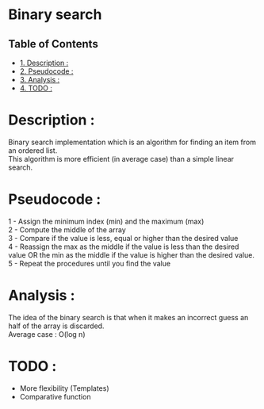 # Binary search

<div id="table-of-contents">
<h2>Table of Contents</h2>
<div id="text-table-of-contents">
<ul>
<li><a href="#sec-1">1. Description :</a></li>
<li><a href="#sec-2">2. Pseudocode :</a></li>
<li><a href="#sec-3">3. Analysis :</a></li>
<li><a href="#sec-4">4. <span class="todo TODO">TODO</span> :</a></li>
</ul>
</div>
</div>

# Description :<a id="sec-1" name="sec-1"></a>

Binary search implementation which is an algorithm for finding an
item from an ordered list. <br />
This algorithm is more efficient (in average case) than a simple
linear search.

# Pseudocode :<a id="sec-2" name="sec-2"></a>

1 - Assign the minimum index (min) and the maximum (max) <br />
2 - Compute the middle of the array <br />
3 - Compare if the value is less, equal or higher than the desired
value <br />
4 - Reassign the max as the middle if the value is less than the
desired value OR the min as the middle if the value is higher than
the desired value. <br />
5 - Repeat the procedures until you find the value

# Analysis :<a id="sec-3" name="sec-3"></a>

The idea of the binary search is that when it makes an incorrect
guess an half of the array is discarded. <br />
Average case : O(log n)

# TODO :<a id="sec-4" name="sec-4"></a>

-   More flexibility (Templates) <br />
-   Comparative function <br />